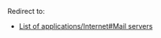 Redirect to:

*   [List of applications/Internet#Mail servers](/index.php/List_of_applications/Internet#Mail_servers "List of applications/Internet")